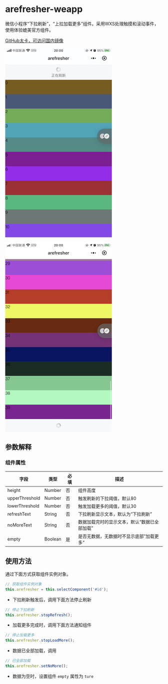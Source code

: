 # arefresher-weapp
微信小程序“下拉刷新”，“上拉加载更多”组件。采用WXS处理触摸和滚动事件，使用体验媲美官方组件。

[GitHub太卡，可访问国内镜像](https://gitee.com/abram-lin/arefresher-weapp)

![](./demo0.jpeg)

![](./demo1.jpeg)

## 参数解释

### 组件属性

| 字段             | 类型                     | 必填 | 描述                                        |
| --------------- | ------------------------| ---- | ------------------------------------------  |
|height           | Number                  | 否   | 组件高度                                     |
|upperThreshold   | Number                  | 否   | 触发刷新的下拉阈值，默认80                      |
|lowerThreshold   | Number                  | 否   | 触发加载更多的阈值，默认30                      |
|refreshText      | String                  | 否   | 下拉刷新显示文本，默认为“下拉刷新”               |
|noMoreText       | String                  | 否   | 数据加载完时的显示文本，默认“数据已全部加载”       |
|empty            | Boolean                 | 是   | 是否无数据，无数据时不显示底部”加载更多“          |

## 使用方法

通过下面方式获取组件实例对象。

``` JavaScript
// 获取组件实例对象
this.arefresher = this.selectComponent('#id');
```

- 下拉刷新触发后，调用下面方法停止刷新

``` JavaScript
// 停止下拉刷新
this.arefresher.stopRefresh();
```

- 加载更多完成时，调用下面方法通知组件

``` JavaScript
// 停止加载更多
this.arefresher.stopLoadMore();
```

- 数据已全部加载，调用

``` JavaScript
// 已全部加载
this.arefresher.setNoMore();
```

- 数据为空时，设置组件 `empty` 属性为 `ture`